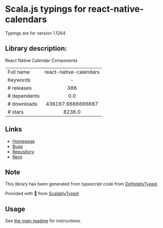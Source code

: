 
# Scala.js typings for react-native-calendars

Typings are for version 1.1264

## Library description:
React Native Calendar Components

|                    |                 |
| ------------------ | :-------------: |
| Full name          | react-native-calendars |
| Keywords           | - |
| # releases         | 386 |
| # dependents       | 0.0 |
| # downloads        | 436167.6666666667 |
| # stars            | 8236.0 |

## Links
- [Homepage](https://github.com/wix/react-native-calendars#readme)
- [Bugs](https://github.com/wix/react-native-calendars/issues)
- [Repository](https://github.com/wix/react-native-calendars)
- [Npm](https://www.npmjs.com/package/react-native-calendars)
    


## Note
This library has been generated from typescript code from [DefinitelyTyped](https://definitelytyped.org).

Provided with :purple_heart: from [ScalablyTyped](https://github.com/oyvindberg/ScalablyTyped)

## Usage
See [the main readme](../../readme.md) for instructions.



